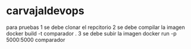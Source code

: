 # carvajaldevops
para pruebas
1 se debe clonar el repcitorio 
2 se debe compilar la imagen 
docker build -t comparador .
3 se debe subir la imagen 
docker run -p 5000:5000 comparador

